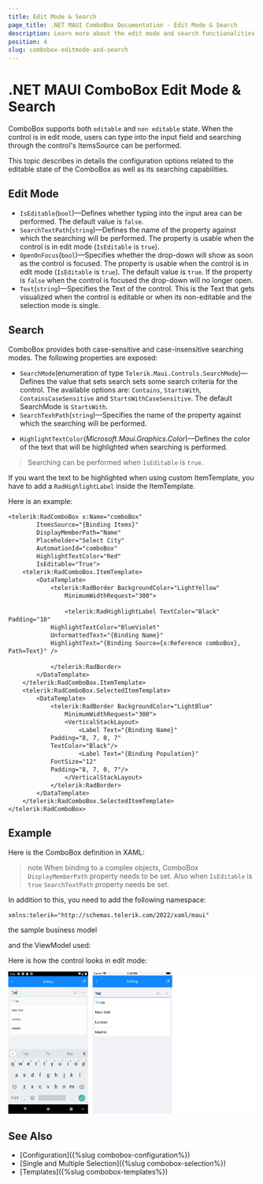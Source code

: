 ```yaml
---
title: Edit Mode & Search
page_title: .NET MAUI ComboBox Documentation - Edit Mode & Search
description: Learn more about the edit mode and search functionalities in Telerik UI for .NET MAUI ComboBox control.
position: 4
slug: combobox-editmode-and-search
---
```


# .NET MAUI ComboBox Edit Mode & Search

ComboBox supports both `editable` and `non editable` state. When the control is in edit mode, users can type into the input field and searching through the control's ItemsSource can be performed. 

This topic describes in details the configuration options related to the editable state of the ComboBox as well as its searching capabilities.

## Edit Mode

* `IsEditable`(`bool`)&mdash;Defines whether typing into the input area can be performed. The default value is `false`.
* `SearchTextPath`(`string`)&mdash;Defines the name of the property against which the searching will be performed. The property is usable when the control is in edit mode (`IsEditable` is `true`). 
* `OpenOnFocus`(`bool`)&mdash;Specifies whether the drop-down will show as soon as the control is focused. The property is usable when the control is in edit mode (`IsEditable` is `true`).  The default value is `true`. If the property is `false` when the control is focused the drop-down will no longer open.
* `Text`(`string`)&mdash;Specifies the Text of the control. This is the Text that gets visualized when the control is editable or when its non-editable and the selection mode is single.

## Search

ComboBox provides both case-sensitive and case-insensitive searching modes. The following properties are exposed:

- `SearchMode`(enumeration of type `Telerik.Maui.Controls.SearchMode`)&mdash;Defines the value that sets search sets some search criteria for the control. The available options are: `Contains`, `StartsWith`, `ContainsCaseSensitive` and `StartsWithCaseSensitive`. The default SearchMode is `StartsWith`.
- `SearchTexhPath`(`string`)&mdash;Specifies the name of the property against which the searching will be performed.
* `HighlightTextColor`(*Microsoft.Maui.Graphics.Color*)&mdash;Defines the color of the text that will be highlighted when searching is performed.

> Searching can be performed when `IsEditable` is `true`.

If you want the text to be highlighted when using custom ItemTemplate, you have to add a `RadHighlightLabel` inside the ItemTemplate.

Here is an example:

```XAML
<telerik:RadComboBox x:Name="comboBox"
        ItemsSource="{Binding Items}" 
        DisplayMemberPath="Name"
        Placeholder="Select City"
        AutomationId="comboBox"
        HighlightTextColor="Red"
        IsEditable="True">
    <telerik:RadComboBox.ItemTemplate>
        <DataTemplate>
            <telerik:RadBorder BackgroundColor="LightYellow"
                MinimumWidthRequest="300">

                <telerik:RadHighlightLabel TextColor="Black" Padding="10"
            HighlightTextColor="BlueViolet"
            UnformattedText="{Binding Name}"
            HighlightText="{Binding Source={x:Reference comboBox}, Path=Text}" />

            </telerik:RadBorder>
        </DataTemplate>
    </telerik:RadComboBox.ItemTemplate>
    <telerik:RadComboBox.SelectedItemTemplate>
        <DataTemplate>
            <telerik:RadBorder BackgroundColor="LightBlue"
                MinimumWidthRequest="300">
                <VerticalStackLayout>
                    <Label Text="{Binding Name}"
            Padding="8, 7, 0, 7"
            TextColor="Black"/>
                    <Label Text="{Binding Population}" 
            FontSize="12"
            Padding="8, 7, 0, 7"/>
                </VerticalStackLayout>
            </telerik:RadBorder>
        </DataTemplate>
    </telerik:RadComboBox.SelectedItemTemplate>
</telerik:RadComboBox>
 ```

## Example

Here is the ComboBox definition in XAML:

<snippet id='combobox-editing'/>

>note When binding to a complex objects, ComboBox `DisplayMemberPath` property needs to be set. Also when `IsEditable` is `true` `SearchTextPath` property needs be set.

In addition to this, you need to add the following namespace:

```XAML
xmlns:telerik="http://schemas.telerik.com/2022/xaml/maui"
 ```

the sample business model

<snippet id='combobox-city-businessmodel'/>

and the ViewModel used:

<snippet id='combobox-cities-viewmodel'/>

Here is how the control looks in edit mode:

![ComboBox Edit Mode](images/combobox-edit.png)

## See Also

- [Configuration]({%slug combobox-configuration%})
- [Single and Multiple Selection]({%slug combobox-selection%})
- [Templates]({%slug combobox-templates%})
